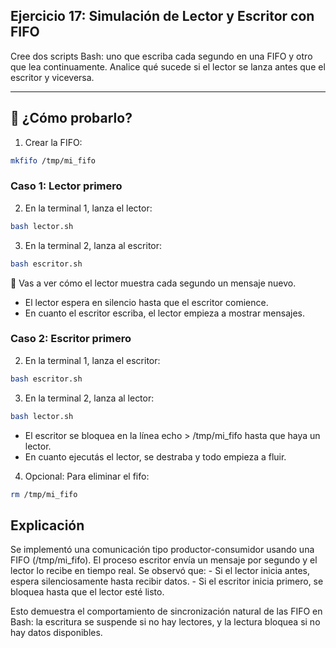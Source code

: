 ## Ejercicio 17: Simulación de Lector y Escritor con FIFO

Cree dos scripts Bash: uno que escriba cada segundo en una FIFO y otro que lea continuamente. Analice qué sucede si el lector se lanza antes que el escritor y viceversa.

---

## 🧪 ¿Cómo probarlo?
1. Crear la FIFO:
```bash
mkfifo /tmp/mi_fifo
```
### Caso 1: Lector primero
2. En la terminal 1, lanza el lector:
```bash
bash lector.sh
```

3. En la terminal 2, lanza al escritor:
```bash
bash escritor.sh
```
🔁 Vas a ver cómo el lector muestra cada segundo un mensaje nuevo.
- El lector espera en silencio hasta que el escritor comience.
- En cuanto el escritor escriba, el lector empieza a mostrar mensajes.

### Caso 2: Escritor primero
2. En la terminal 1, lanza el escritor:
```bash
bash escritor.sh
```

3. En la terminal 2, lanza al lector:
```bash
bash lector.sh
```
- El escritor se bloquea en la línea echo > /tmp/mi_fifo hasta que haya un lector.
- En cuanto ejecutás el lector, se destraba y todo empieza a fluir.

4. Opcional: Para eliminar el fifo:
```bash
rm /tmp/mi_fifo
```

## Explicación 
Se implementó una comunicación tipo productor-consumidor usando una FIFO (/tmp/mi_fifo). El proceso escritor envía un mensaje por segundo y el lector lo recibe en tiempo real. Se observó que:
    - Si el lector inicia antes, espera silenciosamente hasta recibir datos.
    - Si el escritor inicia primero, se bloquea hasta que el lector esté listo.

Esto demuestra el comportamiento de sincronización natural de las FIFO en Bash: la escritura se suspende si no hay lectores, y la lectura bloquea si no hay datos disponibles.